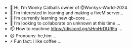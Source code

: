 - 👋 Hi, I’m Wonky Catballs owner of @Wonkys-World-2024
- 👀 I’m interested in learning and making a fiveM server...
- 🌱 I’m currently learning new qb-core ...
- 💞️ I’m looking to collaborate on unknown at this time ...
- 📫 How to reachme https://discord.gg/sHmHrDURFq ...
- 😄 Pronouns: he,him ...
- ⚡ Fun fact: i like coffee ...

<!---
Wonkys-World-2024/Wonkys-World-2024 is a ✨ special ✨ repository because its `README.md` (this file) appears on your GitHub profile.
You can click the Preview link to take a look at your changes.
--->
